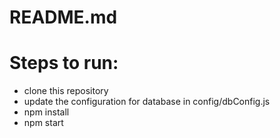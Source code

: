 # README.md

# Steps to run:

- clone this repository
- update the configuration for database in config/dbConfig.js
- npm install
- npm start